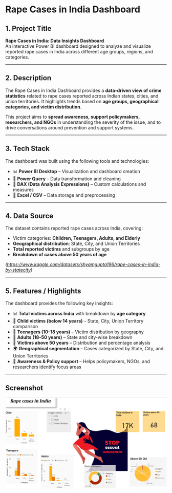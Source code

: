 # Rape Cases in India Dashboard  

## 1. Project Title 
**Rape Cases in India: Data Insights Dashboard**  
An interactive Power BI dashboard designed to analyze and visualize reported rape cases in India across different age groups, regions, and categories.  

---

## 2. Description
The Rape Cases in India Dashboard provides a **data-driven view of crime statistics** related to rape cases reported across Indian states, cities, and union territories. It highlights trends based on **age groups, geographical categories, and victim distribution**.  

This project aims to **spread awareness, support policymakers, researchers, and NGOs** in understanding the severity of the issue, and to drive conversations around prevention and support systems.  

---

## 3. Tech Stack  
The dashboard was built using the following tools and technologies:  
- 📊 **Power BI Desktop** – Visualization and dashboard creation  
- 🔄 **Power Query** – Data transformation and cleaning  
- 📐 **DAX (Data Analysis Expressions)** – Custom calculations and measures  
- 📑 **Excel / CSV** – Data storage and preprocessing  

---


## 4. Data Source  
The dataset contains reported rape cases across India, covering:  
- Victim categories: **Children, Teenagers, Adults, and Elderly**  
- **Geographical distribution**: State, City, and Union Territories  
- **Total reported victims** and subgroups by age  
- **Breakdown of cases above 50 years of age**  

*(https://www.kaggle.com/datasets/shyamgupta196/rape-cases-in-india-by-statecity)*  

---

## 5. Features / Highlights  
The dashboard provides the following key insights:  
- 📊 **Total victims across India** with breakdown by **age category**  
- 👧 **Child victims (below 14 years)** – State, City, Union Territory comparison  
- 🧑 **Teenagers (10–18 years)** – Victim distribution by geography  
- 👩 **Adults (18–50 years)** – State and city-wise breakdown  
- 👵 **Victims above 50 years** – Distribution and percentage analysis  
- 🌍 **Geographical segmentation** – Cases categorized by State, City, and Union Territories  
- 🎯 **Awareness & Policy support** – Helps policymakers, NGOs, and researchers identify focus areas  

---

## Screenshot
![Dashboard Preview](https://github.com/sanikasatavi/womenAbuse/blob/main/womendash.png)
